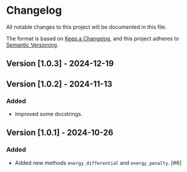 # Changelog

All notable changes to this project will be documented in this file.

The format is based on [Keep a Changelog](https://keepachangelog.com/en/1.1.0/), and this project adheres to [Semantic Versioning](https://semver.org/spec/v2.0.0.html).

## Version [1.0.3] - 2024-12-19

## Version [1.0.2] - 2024-11-13

### Added

- Improved some docstrings.

## Version [1.0.1] - 2024-10-26

### Added

- Added new methods `energy_differential` and `energy_penalty`. [#6]

